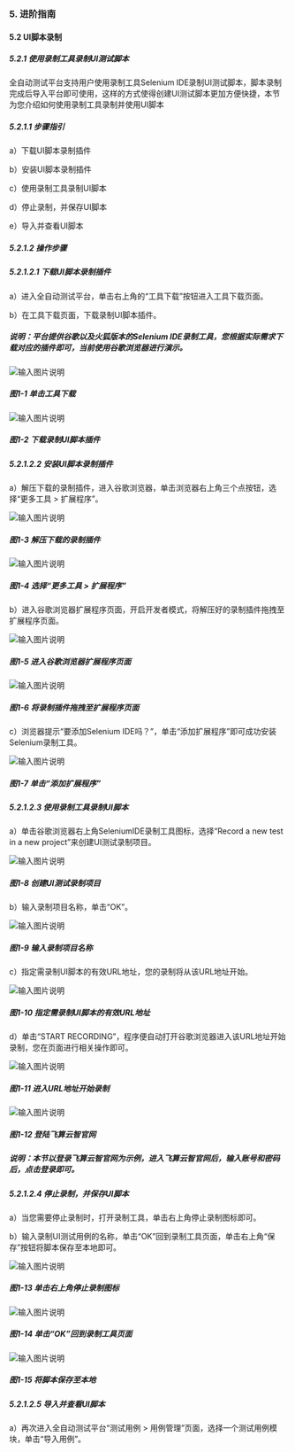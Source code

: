 ### 5. 进阶指南 

#### 5.2 UI脚本录制 

##### 5.2.1 使用录制工具录制UI测试脚本

全自动测试平台支持用户使用录制工具Selenium IDE录制UI测试脚本，脚本录制完成后导入平台即可使用，这样的方式使得创建UI测试脚本更加方便快捷，本节为您介绍如何使用录制工具录制并使用UI脚本

##### 5.2.1.1 步骤指引

a）下载UI脚本录制插件

b）安装UI脚本录制插件

c）使用录制工具录制UI脚本

d）停止录制，并保存UI脚本

e）导入并查看UI脚本

##### 5.2.1.2 操作步骤

##### 5.2.1.2.1 下载UI脚本录制插件

a）进入全自动测试平台，单击右上角的“工具下载”按钮进入工具下载页面。

b）在工具下载页面，下载录制UI脚本插件。

##### 说明：平台提供谷歌以及火狐版本的Selenium IDE录制工具，您根据实际需求下载对应的插件即可，当前使用谷歌浏览器进行演示。

![输入图片说明](../../../images/SoFlu%E5%85%A8%E8%87%AA%E5%8A%A8%E6%B5%8B%E8%AF%95%E5%B9%B3%E5%8F%B0%E6%95%99%E7%A8%8B/5.%20%E8%BF%9B%E9%98%B6%E6%8C%87%E5%8D%97/2.%20UI%E8%84%9A%E6%9C%AC%E5%BD%95%E5%88%B6/image.png)

##### 图1-1 单击工具下载

![输入图片说明](../../../images/SoFlu%E5%85%A8%E8%87%AA%E5%8A%A8%E6%B5%8B%E8%AF%95%E5%B9%B3%E5%8F%B0%E6%95%99%E7%A8%8B/5.%20%E8%BF%9B%E9%98%B6%E6%8C%87%E5%8D%97/2.%20UI%E8%84%9A%E6%9C%AC%E5%BD%95%E5%88%B6/1-2.png)

##### 图1-2 下载录制UI脚本插件

##### 5.2.1.2.2 安装UI脚本录制插件

a）解压下载的录制插件，进入谷歌浏览器，单击浏览器右上角三个点按钮，选择“更多工具 > 扩展程序”。

![输入图片说明](../../../images/SoFlu%E5%85%A8%E8%87%AA%E5%8A%A8%E6%B5%8B%E8%AF%95%E5%B9%B3%E5%8F%B0%E6%95%99%E7%A8%8B/5.%20%E8%BF%9B%E9%98%B6%E6%8C%87%E5%8D%97/2.%20UI%E8%84%9A%E6%9C%AC%E5%BD%95%E5%88%B6/1-3.png)

##### 图1-3 解压下载的录制插件

![输入图片说明](../../../images/SoFlu%E5%85%A8%E8%87%AA%E5%8A%A8%E6%B5%8B%E8%AF%95%E5%B9%B3%E5%8F%B0%E6%95%99%E7%A8%8B/5.%20%E8%BF%9B%E9%98%B6%E6%8C%87%E5%8D%97/2.%20UI%E8%84%9A%E6%9C%AC%E5%BD%95%E5%88%B6/1-4.png)

##### 图1-4 选择“更多工具 > 扩展程序”

b）进入谷歌浏览器扩展程序页面，开启开发者模式，将解压好的录制插件拖拽至扩展程序页面。

![输入图片说明](../../../images/SoFlu%E5%85%A8%E8%87%AA%E5%8A%A8%E6%B5%8B%E8%AF%95%E5%B9%B3%E5%8F%B0%E6%95%99%E7%A8%8B/5.%20%E8%BF%9B%E9%98%B6%E6%8C%87%E5%8D%97/2.%20UI%E8%84%9A%E6%9C%AC%E5%BD%95%E5%88%B6/1-5.png)

##### 图1-5 进入谷歌浏览器扩展程序页面

![输入图片说明](../../../images/SoFlu%E5%85%A8%E8%87%AA%E5%8A%A8%E6%B5%8B%E8%AF%95%E5%B9%B3%E5%8F%B0%E6%95%99%E7%A8%8B/5.%20%E8%BF%9B%E9%98%B6%E6%8C%87%E5%8D%97/2.%20UI%E8%84%9A%E6%9C%AC%E5%BD%95%E5%88%B6/1-6.png)

##### 图1-6 将录制插件拖拽至扩展程序页面

c）浏览器提示“要添加Selenium IDE吗？”，单击“添加扩展程序”即可成功安装Selenium录制工具。

![输入图片说明](../../../images/SoFlu%E5%85%A8%E8%87%AA%E5%8A%A8%E6%B5%8B%E8%AF%95%E5%B9%B3%E5%8F%B0%E6%95%99%E7%A8%8B/5.%20%E8%BF%9B%E9%98%B6%E6%8C%87%E5%8D%97/2.%20UI%E8%84%9A%E6%9C%AC%E5%BD%95%E5%88%B6/1-7.png)

##### 图1-7 单击“添加扩展程序”

##### 5.2.1.2.3 使用录制工具录制UI脚本

a）单击谷歌浏览器右上角SeleniumIDE录制工具图标，选择“Record a new test in a new project”来创建UI测试录制项目。

![输入图片说明](../../../images/SoFlu%E5%85%A8%E8%87%AA%E5%8A%A8%E6%B5%8B%E8%AF%95%E5%B9%B3%E5%8F%B0%E6%95%99%E7%A8%8B/5.%20%E8%BF%9B%E9%98%B6%E6%8C%87%E5%8D%97/2.%20UI%E8%84%9A%E6%9C%AC%E5%BD%95%E5%88%B6/1-8.png)

##### 图1-8 创建UI测试录制项目

b）输入录制项目名称，单击“OK”。

![输入图片说明](../../../images/SoFlu%E5%85%A8%E8%87%AA%E5%8A%A8%E6%B5%8B%E8%AF%95%E5%B9%B3%E5%8F%B0%E6%95%99%E7%A8%8B/5.%20%E8%BF%9B%E9%98%B6%E6%8C%87%E5%8D%97/2.%20UI%E8%84%9A%E6%9C%AC%E5%BD%95%E5%88%B6/1-9.png)

##### 图1-9 输入录制项目名称

c）指定需录制UI脚本的有效URL地址，您的录制将从该URL地址开始。

![输入图片说明](../../../images/SoFlu%E5%85%A8%E8%87%AA%E5%8A%A8%E6%B5%8B%E8%AF%95%E5%B9%B3%E5%8F%B0%E6%95%99%E7%A8%8B/5.%20%E8%BF%9B%E9%98%B6%E6%8C%87%E5%8D%97/2.%20UI%E8%84%9A%E6%9C%AC%E5%BD%95%E5%88%B6/1-10.png)

##### 图1-10 指定需录制UI脚本的有效URL地址

d）单击“START RECORDING”，程序便自动打开谷歌浏览器进入该URL地址开始录制，您在页面进行相关操作即可。

![输入图片说明](../../../images/SoFlu%E5%85%A8%E8%87%AA%E5%8A%A8%E6%B5%8B%E8%AF%95%E5%B9%B3%E5%8F%B0%E6%95%99%E7%A8%8B/5.%20%E8%BF%9B%E9%98%B6%E6%8C%87%E5%8D%97/2.%20UI%E8%84%9A%E6%9C%AC%E5%BD%95%E5%88%B6/1-11.png)

##### 图1-11 进入URL地址开始录制

![输入图片说明](../../../images/SoFlu%E5%85%A8%E8%87%AA%E5%8A%A8%E6%B5%8B%E8%AF%95%E5%B9%B3%E5%8F%B0%E6%95%99%E7%A8%8B/5.%20%E8%BF%9B%E9%98%B6%E6%8C%87%E5%8D%97/2.%20UI%E8%84%9A%E6%9C%AC%E5%BD%95%E5%88%B6/1-12.png)

##### 图1-12 登陆飞算云智官网

##### 说明：本节以登录飞算云智官网为示例，进入飞算云智官网后，输入账号和密码后，点击登录即可。

##### 5.2.1.2.4 停止录制，并保存UI脚本

a）当您需要停止录制时，打开录制工具，单击右上角停止录制图标即可。

b）输入录制UI测试用例的名称，单击“OK”回到录制工具页面，单击右上角“保存”按钮将脚本保存至本地即可。

![输入图片说明](../../../images/SoFlu%E5%85%A8%E8%87%AA%E5%8A%A8%E6%B5%8B%E8%AF%95%E5%B9%B3%E5%8F%B0%E6%95%99%E7%A8%8B/5.%20%E8%BF%9B%E9%98%B6%E6%8C%87%E5%8D%97/2.%20UI%E8%84%9A%E6%9C%AC%E5%BD%95%E5%88%B6/1-13.png)

##### 图1-13 单击右上角停止录制图标

![输入图片说明](../../../images/SoFlu%E5%85%A8%E8%87%AA%E5%8A%A8%E6%B5%8B%E8%AF%95%E5%B9%B3%E5%8F%B0%E6%95%99%E7%A8%8B/5.%20%E8%BF%9B%E9%98%B6%E6%8C%87%E5%8D%97/2.%20UI%E8%84%9A%E6%9C%AC%E5%BD%95%E5%88%B6/1-14.png)

##### 图1-14 单击“OK”回到录制工具页面

![输入图片说明](../../../images/SoFlu%E5%85%A8%E8%87%AA%E5%8A%A8%E6%B5%8B%E8%AF%95%E5%B9%B3%E5%8F%B0%E6%95%99%E7%A8%8B/5.%20%E8%BF%9B%E9%98%B6%E6%8C%87%E5%8D%97/2.%20UI%E8%84%9A%E6%9C%AC%E5%BD%95%E5%88%B6/1-15.png)

##### 图1-15 将脚本保存至本地

##### 5.2.1.2.5 导入并查看UI脚本

a）再次进入全自动测试平台“测试用例 > 用例管理”页面，选择一个测试用例模块，单击“导入用例”。
